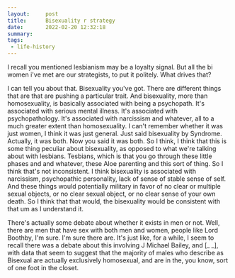 ```yaml
---
layout:     post
title:      Bisexuality r strategy
date:       2022-02-20 12:32:18
summary:    
tags:
 - life-history
---
```


I recall you mentioned lesbianism may be a loyalty signal. But all the bi women i've met are our strategists, to put it politely. What drives that?

I can tell you about that. Bisexuality you've got. There are different things that are that are pushing a particular trait. And bisexuality, more than homosexuality, is basically associated with being a psychopath. It's associated with serious mental illness. It's associated with psychopathology. It's associated with narcissism and whatever, all to a much greater extent than homosexuality. I can't remember whether it was just women, I think it was just general. Just said bisexuality by Syndrome. Actually, it was both. Now you said it was both. So I think, I think that this is some thing peculiar about bisexuality, as opposed to what we're talking about with lesbians. Tesbians, which is that you go through these little phases and and whatever, these Aloe parenting and this sort of thing. So I think that's not inconsistent. I think bisexuality is associated with narcissism, psychopathic personality, lack of sense of stable sense of self. And these things would potentially military in favor of no clear or multiple sexual objects, or no clear sexual object, or no clear sense of your own death. So I think that that would, the bisexuality would be consistent with that um as I understand it.

There's actually some debate about whether it exists in men or not. Well, there are men that have sex with both men and women, people like Lord Boothby, I'm sure. I'm sure there are. It's just like, for a while, I seem to recall there was a debate about this involving J Michael Bailey, and [_ _], with data that seem to suggest that the majority of males who describe as Bisexual are actually exclusively homosexual, and are in the, you know, sort of one foot in the closet.